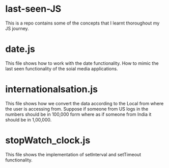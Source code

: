 # last-seen-JS
This is a repo contains some of the concepts that I learnt thoroughout my JS journey.
# date.js
This file shows how to work with the date functionality. How to mimic the last seen functionality of the soial media applications.
# internationalsation.js
This file shows how we convert the data according to the Local from where the user is accessing from. Suppose if someone from US logs in the numbers should be in 100,000 form where as if someone from India it should be in 1,00,000.
# stopWatch_clock.js
This file shows the implementation of setInterval and setTimeout functionality.

